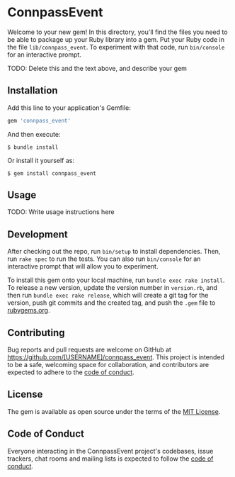 # ConnpassEvent

Welcome to your new gem! In this directory, you'll find the files you need to be able to package up your Ruby library into a gem. Put your Ruby code in the file `lib/connpass_event`. To experiment with that code, run `bin/console` for an interactive prompt.

TODO: Delete this and the text above, and describe your gem

## Installation

Add this line to your application's Gemfile:

```ruby
gem 'connpass_event'
```

And then execute:

    $ bundle install

Or install it yourself as:

    $ gem install connpass_event

## Usage

TODO: Write usage instructions here

## Development

After checking out the repo, run `bin/setup` to install dependencies. Then, run `rake spec` to run the tests. You can also run `bin/console` for an interactive prompt that will allow you to experiment.

To install this gem onto your local machine, run `bundle exec rake install`. To release a new version, update the version number in `version.rb`, and then run `bundle exec rake release`, which will create a git tag for the version, push git commits and the created tag, and push the `.gem` file to [rubygems.org](https://rubygems.org).

## Contributing

Bug reports and pull requests are welcome on GitHub at https://github.com/[USERNAME]/connpass_event. This project is intended to be a safe, welcoming space for collaboration, and contributors are expected to adhere to the [code of conduct](https://github.com/[USERNAME]/connpass_event/blob/master/CODE_OF_CONDUCT.md).

## License

The gem is available as open source under the terms of the [MIT License](https://opensource.org/licenses/MIT).

## Code of Conduct

Everyone interacting in the ConnpassEvent project's codebases, issue trackers, chat rooms and mailing lists is expected to follow the [code of conduct](https://github.com/[USERNAME]/connpass_event/blob/master/CODE_OF_CONDUCT.md).
